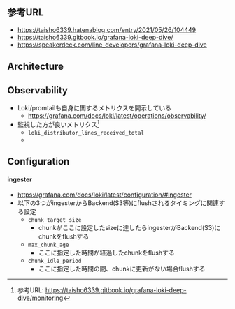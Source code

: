 ## 参考URL
- https://taisho6339.hatenablog.com/entry/2021/05/26/104449
- https://taisho6339.gitbook.io/grafana-loki-deep-dive/
- https://speakerdeck.com/line_developers/grafana-loki-deep-dive

## Architecture

## Observability
- Loki/promtailも自身に関するメトリクスを開示している
  - https://grafana.com/docs/loki/latest/operations/observability/
- 監視した方が良いメトリクス[^1]
  [^1]: 参考URL: https://taisho6339.gitbook.io/grafana-loki-deep-dive/monitoring
  - `loki_distributor_lines_received_total`
  - 

## Configuration
#### ingester
- https://grafana.com/docs/loki/latest/configuration/#ingester
- 以下の3つがingesterからBackend(S3等)にflushされるタイミングに関連する設定
  - `chunk_target_size`
    - chunkがここに設定したsizeに達したらingesterがBackend(S3)にchunkをflushする
  - `max_chunk_age`
    - ここに指定した時間が経過したchunkをflushする
  - `chunk_idle_period`
    - ここに指定した時間の間、chunkに更新がない場合flushする